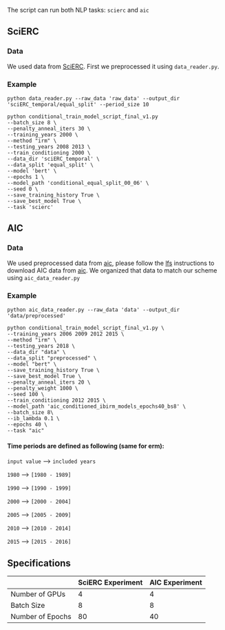 The script can run both NLP tasks: `scierc` and `aic`

## SciERC
### Data
We used data from [SciERC](http://nlp.cs.washington.edu/sciIE/). First we preprocessed it using `data_reader.py`. 

### Example 
```
python data_reader.py --raw_data 'raw_data' --output_dir 'sciERC_temporal/equal_split' --period_size 10
```


```
python conditional_train_model_script_final_v1.py 
--batch_size 8 \
--penalty_anneal_iters 30 \
--training_years 2000 \
--method "irm" \
--testing_years 2008 2013 \
--train_conditioning 2000 \
--data_dir 'sciERC_temporal' \
--data_split 'equal_split' \
--model 'bert' \
--epochs 1 \
--model_path 'conditional_equal_split_00_06' \
--seed 0 \
--save_training_history True \
--save_best_model True \
--task 'scierc'
```
## AIC
### Data
We used preprocessed data from [aic](https://github.com/Kel-Lu/time-waits-for-no-one/tree/main/data/aic), please follow the [lfs](https://git-lfs.github.com/) instructions to download AIC data from [aic](https://github.com/Kel-Lu/time-waits-for-no-one/tree/main/data/aic). We organized that data to match our scheme using `aic_data_reader.py`

### Example
```
python aic_data_reader.py --raw_data 'data' --output_dir 'data/preprocessed'
```

```
python conditional_train_model_script_final_v1.py \
--training_years 2006 2009 2012 2015 \
--method "irm" \
--testing_years 2018 \
--data_dir "data" \
--data_split "preprocessed" \
--model "bert" \
--save_training_history True \
--save_best_model True \
--penalty_anneal_iters 20 \
--penalty_weight 1000 \
--seed 100 \
--train_conditioning 2012 2015 \
--model_path 'aic_conditioned_ibirm_models_epochs40_bs8' \
--batch_size 8\
--ib_lambda 0.1 \
--epochs 40 \
--task "aic" 
```
#### Time periods are defined as following (same for erm):
`input value` --> `included years`

`1980` --> `[1980 - 1989]`

`1990` --> `[1990 - 1999]`

`2000` --> `[2000 - 2004]`

`2005` --> `[2005 - 2009]`

`2010` --> `[2010 - 2014]`

`2015` --> `[2015 - 2016]`

## Specifications
|                  | SciERC Experiment | AIC Experiment |
|------------------|-------------------|----------------|
| Number of GPUs   | 4                 | 4              |
| Batch Size       | 8                 | 8              |
| Number of Epochs | 80                | 40             |
